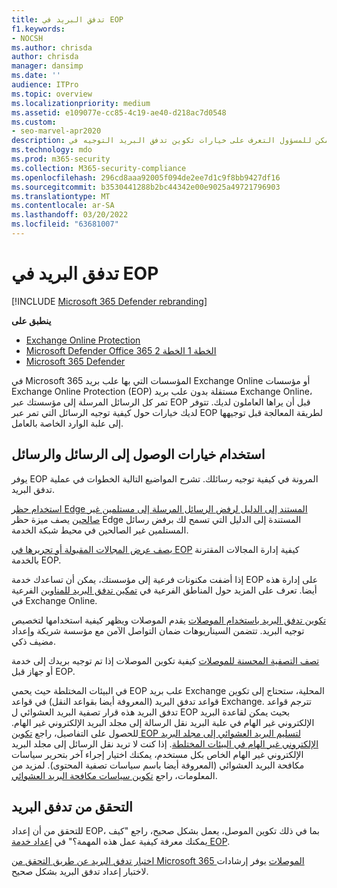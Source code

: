 ```yaml
---
title: تدفق البريد في EOP
f1.keywords:
- NOCSH
ms.author: chrisda
author: chrisda
manager: dansimp
ms.date: ''
audience: ITPro
ms.topic: overview
ms.localizationpriority: medium
ms.assetid: e109077e-cc85-4c19-ae40-d218ac7d0548
ms.custom:
- seo-marvel-apr2020
description: يمكن للمسؤول التعرف على خيارات تكوين تدفق البريد التوجيه في Exchange Online Protection (EOP).
ms.technology: mdo
ms.prod: m365-security
ms.collection: M365-security-compliance
ms.openlocfilehash: 296cd8aaa92005f094de2ee7d1c9f8bb9427df16
ms.sourcegitcommit: b3530441288b2bc44342e00e9025a49721796903
ms.translationtype: MT
ms.contentlocale: ar-SA
ms.lasthandoff: 03/20/2022
ms.locfileid: "63681007"
---
```

# <a name="mail-flow-in-eop"></a>تدفق البريد في EOP

[!INCLUDE [Microsoft 365 Defender rebranding](../includes/microsoft-defender-for-office.md)]

**ينطبق على**
- [Exchange Online Protection](exchange-online-protection-overview.md)
- [Microsoft Defender Office 365 الخطة 1 الخطة 2](defender-for-office-365.md)
- [Microsoft 365 Defender](../defender/microsoft-365-defender.md)

في Microsoft 365 المؤسسات التي بها علب بريد Exchange Online أو مؤسسات Exchange Online Protection (EOP) مستقلة بدون علب بريد Exchange Online، تمر كل الرسائل المرسلة إلى مؤسستك عبر EOP قبل أن يراها العاملون لديك. تتوفر لديك خيارات حول كيفية توجيه الرسائل التي تمر عبر EOP لطريقة المعالجة قبل توجيهها إلى علبة الوارد الخاصة بالعامل.

## <a name="working-with-messages-and-message-access-options"></a>استخدام خيارات الوصول إلى الرسائل والرسائل

يوفر EOP المرونة في كيفية توجيه رسائلك. تشرح المواضيع التالية الخطوات في عملية تدفق البريد.

[استخدام حظر Edge المستند إلى الدليل لرفض الرسائل المرسلة إلى مستلمين غير صالحين](/exchange/mail-flow-best-practices/use-directory-based-edge-blocking) يصف ميزة حظر Edge المستندة إلى الدليل التي تسمح لك برفض رسائل المستلمين غير الصالحين في محيط شبكة الخدمة.

[يصف عرض المجالات المقبولة أو تحريرها في EOP](/exchange/mail-flow-best-practices/manage-accepted-domains/manage-accepted-domains) كيفية إدارة المجالات المقترنة بالخدمة EOP.

إذا أضفت مكنونات فرعية إلى مؤسستك، يمكن أن تساعدك خدمة EOP على إدارة هذه أيضا. تعرف على المزيد حول المناطق الفرعية في [تمكين تدفق البريد للمناوين](/exchange/mail-flow-best-practices/manage-accepted-domains/enable-mail-flow-for-subdomains) الفرعية في Exchange Online.

[تكوين تدفق البريد باستخدام الموصلات](/exchange/mail-flow-best-practices/use-connectors-to-configure-mail-flow/use-connectors-to-configure-mail-flow) يقدم الموصلات ويظهر كيفية استخدامها لتخصيص توجيه البريد. تتضمن السيناريوهات ضمان التواصل الآمن مع مؤسسة شريكة وإعداد مضيف ذكي.

[تصف التصفية المحسنة للموصلات](/exchange/mail-flow-best-practices/use-connectors-to-configure-mail-flow/enhanced-filtering-for-connectors) كيفية تكوين الموصلات إذا تم توجيه بريدك إلى خدمة أو جهاز قبل EOP.

في البيئات المختلطة حيث يحمي EOP علب بريد Exchange المحلية، ستحتاج إلى تكوين قواعد تدفق البريد (المعروفة أيضا بقواعد النقل) في قواعد Exchange. تترجم قواعد تدفق البريد هذه قرار تصفية البريد العشوائي ل EOP بحيث يمكن لقاعدة البريد الإلكتروني غير الهام في علبة البريد نقل الرسالة إلى مجلد البريد الإلكتروني غير الهام. للحصول على التفاصيل، راجع [تكوين EOP لتسليم البريد العشوائي إلى مجلد البريد الإلكتروني غير الهام في البيئات المختلطة](/exchange/standalone-eop/configure-eop-spam-protection-hybrid). إذا كنت لا تريد نقل الرسائل إلى مجلد البريد الإلكتروني غير الهام الخاص بكل مستخدم، يمكنك اختيار إجراء آخر بتحرير سياسات مكافحة البريد العشوائي (المعروفة أيضا باسم سياسات تصفية المحتوى). لمزيد من المعلومات، راجع [تكوين سياسات مكافحة البريد العشوائي](configure-your-spam-filter-policies.md).

## <a name="verify-mail-flow"></a>التحقق من تدفق البريد

للتحقق من أن إعداد EOP، بما في ذلك تكوين الموصل، يعمل بشكل صحيح، راجع "كيف يمكنك معرفة كيفية عمل هذه المهمة؟" في [إعداد خدمة EOP](/exchange/standalone-eop/set-up-your-eop-service).

[اختبار تدفق البريد عن طريق التحقق من Microsoft 365 الموصلات](/exchange/mail-flow-best-practices/test-mail-flow) يوفر إرشادات لاختبار إعداد تدفق البريد بشكل صحيح.
